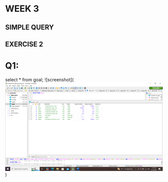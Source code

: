 # WEEK 3
## SIMPLE QUERY
## EXERCISE 2
# Q1:
select * from goal;
![screenshot](![Screenshot (1).png](Screenshot%20%281%29.png))